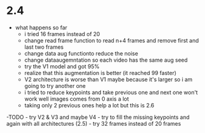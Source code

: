 # 2.4


- what happens so far
    - i tried 16 frames instead of 20
    - change read frame function to read n+4 frames and remove first and last two frames
    - change data aug functionto reduce the noise
    - change dataaugemntation so each video has the same aug seed
    - try the V1 model and got 95% 
    - realize that this augmentation is better (it reached 99 faster)
    - V2 architecture is worse than V1 maybe because it's larger so i am going to try another one
    - i tried to reduce keypoints and take previous one and next one won't work well images comes from 0 axis a lot
    - taking only 2 previous ones help a lot but this is 2.6
   
-TODO
    - try V2 & V3 and maybe V4
    - try to fill the missing keypoints and again with all architectures (2.5)
    - try 32 frames instead of 20 frames



